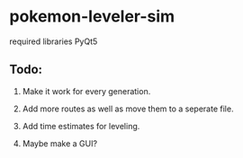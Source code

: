 # pokemon-leveler-sim

required libraries
PyQt5

Todo:
---
1. Make it work for every generation.

2. Add more routes as well as move them to a seperate file.

3. Add time estimates for leveling.

4. Maybe make a GUI?
